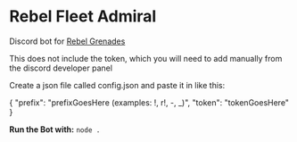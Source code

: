 # Rebel Fleet Admiral
 Discord bot for [Rebel Grenades](https://discord.gg/QShq8Yy)

 This does not include the token, which you will need to add manually from the discord developer panel

 Create a json file called config.json and paste it in like this:

{
	"prefix": "prefixGoesHere (examples: !, r!, -, _)",
	"token": "tokenGoesHere"
}

**Run the Bot with:**
`node .`